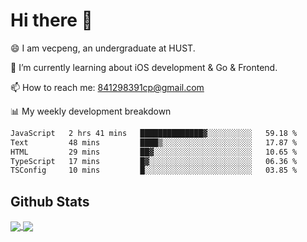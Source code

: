 
# Hi there 👋
😄 I am vecpeng, an undergraduate at HUST.

🌱 I’m currently learning about iOS development & Go & Frontend.

📫 How to reach me: 841298391cp@gmail.com

📊 My weekly development breakdown
<!--START_SECTION:waka-->

```txt
JavaScript   2 hrs 41 mins   ██████████████▓░░░░░░░░░░   59.18 %
Text         48 mins         ████▒░░░░░░░░░░░░░░░░░░░░   17.87 %
HTML         29 mins         ██▓░░░░░░░░░░░░░░░░░░░░░░   10.65 %
TypeScript   17 mins         █▓░░░░░░░░░░░░░░░░░░░░░░░   06.36 %
TSConfig     10 mins         █░░░░░░░░░░░░░░░░░░░░░░░░   03.85 %
```

<!--END_SECTION:waka-->

## Github Stats
<a href="https://github.com/anuraghazra/github-readme-stats">
  <img align="center" src="https://github-readme-stats.vercel.app/api?username=vecpeng&count_private=true&hide=stars" />
</a>
<a href="https://github.com/anuraghazra/convoychat">
  <img align="center" src="https://github-readme-stats.vercel.app/api/top-langs/?username=vecpeng&layout=compact" />
</a>
